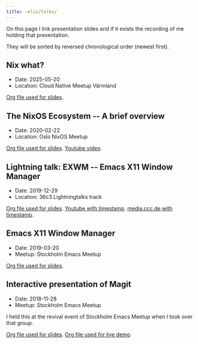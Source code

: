 ```yaml
---
title: ~elis/talks/
---
```


On this page I link presentation slides and if it exists the recording
of me holding that presentation.

They will be sorted by reversed chronological order (newest first).

## Nix what?

- Date: 2025-05-20
- Location: Cloud Native Meetup Värmland

[Org file used for slides](https://github.com/etu/presentations/blob/master/cloud-native-meetup-varmland-2025-05-20/presentation.org).

## The NixOS Ecosystem -- A brief overview

- Date: 2020-02-22
- Location: Oslo NixOS Meetup

[Org file used for slides](https://github.com/etu/presentations/blob/master/oslo-nixos-meetup-2020-02-22/presentation.org). [Youtube video](https://www.youtube.com/watch?v=9Su89RLoh0Q).

## Lightning talk: EXWM -- Emacs X11 Window Manager

- Date: 2019-12-29
- Location: 36c3 Lightningtalks track

[Org file used for slides](https://github.com/etu/presentations/blob/master/cfp-36c3-lightningtalk-exwm/presentation.org). [Youtube with timestamp](https://www.youtube.com/watch?v=qbtr_a7vBXw&t=1418s). [media.ccc.de with timestamp](https://media.ccc.de/v/36c3-10525-lightning_talks_day_3#t=1418).

## Emacs X11 Window Manager

- Date: 2019-03-20
- Meetup: Stockholm Emacs Meetup

[Org file used for slides](https://github.com/etu/presentations/blob/master/stockholm-emacs-meetup-2019-03-20/presentation.org).

## Interactive presentation of Magit

- Date: 2018-11-28
- Meetup: Stockholm Emacs Meetup

I held this at the revival event of Stockholm Emacs Meetup when I took
over that group.

[Org file used for slides](https://github.com/etu/presentations/blob/master/stockholm-emacs-meetup-2018-11-28/presentation.org). [Org file used for live demo](https://github.com/etu/presentations/blob/master/stockholm-emacs-meetup-2018-11-28/shopping-list.org).
